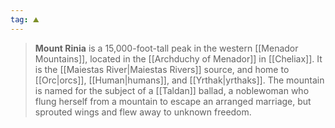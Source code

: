 ```yaml
---
tag: ⛰️️
---
```

> **Mount Rinia** is a 15,000-foot-tall peak in the western [[Menador Mountains]], located in the [[Archduchy of Menador]] in [[Cheliax]]. It is the [[Maiestas River|Maiestas Rivers]] source, and home to [[Orc|orcs]], [[Human|humans]], and [[Yrthak|yrthaks]].
> The mountain is named for the subject of a [[Taldan]] ballad, a noblewoman who flung herself from a mountain to escape an arranged marriage, but sprouted wings and flew away to unknown freedom.









